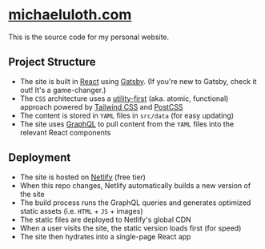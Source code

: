 # [michaeluloth.com](https://www.michaeluloth.com)

This is the source code for my personal website.

## Project Structure

- The site is built in [React](https://reactjs.org) using [Gatsby](https://www.gatsbyjs.org). (If you're new to Gatsby, check it out! It's a game-changer.)
- The `CSS` architecture uses a [utility-first](https://tailwindcss.com/docs/utility-first/) (aka. atomic, functional) approach powered by [Tailwind CSS](https://tailwindcss.com) and [PostCSS](https://postcss.org)
- The content is stored in `YAML` files in `src/data` (for easy updating)
- The site uses [GraphQL](https://graphql.org) to pull content from the `YAML` files into the relevant React components

## Deployment

- The site is hosted on [Netlify](https://www.netlify.com) (free tier)
- When this repo changes, Netlify automatically builds a new version of the site
- The build process runs the GraphQL queries and generates optimized static assets (i.e. `HTML` + `JS` + images)
- The static files are deployed to Netlify's global CDN
- When a user visits the site, the static version loads first (for speed)
- The site then hydrates into a single-page React app